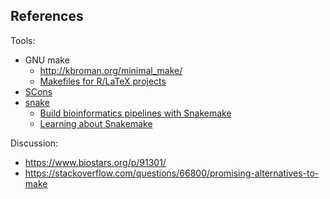 ## References

Tools:

- GNU make
    - http://kbroman.org/minimal_make/
    - [Makefiles for R/LaTeX projects](https://robjhyndman.com/hyndsight/makefiles/)
- [SCons](http://www.scons.org/)
- [snake](http://tonyfischetti.github.io/sake/)
    - [Build bioinformatics pipelines with Snakemake](https://slowkow.com/notes/snakemake-tutorial/)
    - [Learning about Snakemake](https://davetang.org/muse/2017/07/06/learning-about-snakemake/)
    
Discussion:

- https://www.biostars.org/p/91301/
- https://stackoverflow.com/questions/66800/promising-alternatives-to-make
